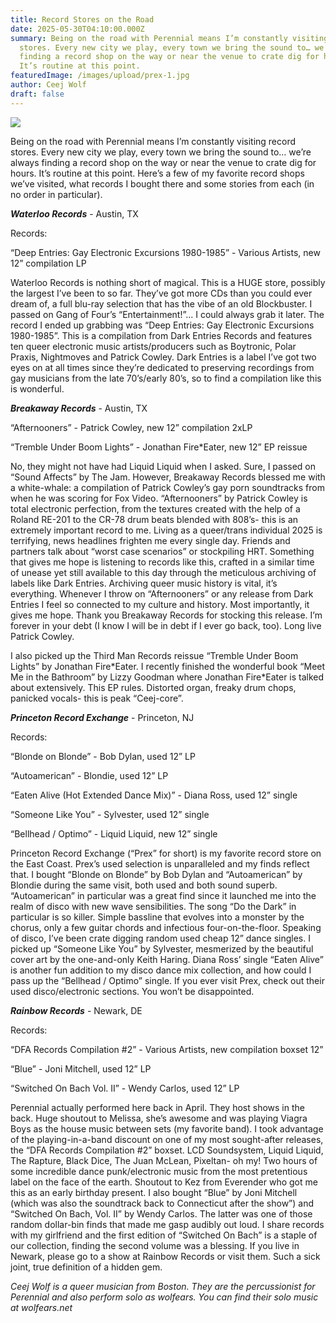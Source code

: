 ```yaml
---
title: Record Stores on the Road
date: 2025-05-30T04:10:00.000Z
summary: Being on the road with Perennial means I’m constantly visiting record
  stores. Every new city we play, every town we bring the sound to… we’re always
  finding a record shop on the way or near the venue to crate dig for hours.
  It’s routine at this point.
featuredImage: /images/upload/prex-1.jpg
author: Ceej Wolf
draft: false
---
```

![](/images/upload/prex-1.jpg)

Being on the road with Perennial means I’m constantly visiting record stores. Every new city we play, every town we bring the sound to… we’re always finding a record shop on the way or near the venue to crate dig for hours. It’s routine at this point. Here’s a few of my favorite record shops we’ve visited, what records I bought there and some stories from each (in no order in particular).

***Waterloo Records*** - Austin, TX 

Records:

“Deep Entries: Gay Electronic Excursions 1980-1985” - Various Artists, new 12” compilation LP

Waterloo Records is nothing short of magical. This is a HUGE store, possibly the largest I’ve been to so far. They’ve got more CDs than you could ever dream of, a full blu-ray selection that has the vibe of an old Blockbuster. I passed on Gang of Four’s “Entertainment!”... I could always grab it later. The record I ended up grabbing was “Deep Entries: Gay Electronic Excursions 1980-1985”. This is a compilation from Dark Entries Records and features ten queer electronic music artists/producers such as Boytronic, Polar Praxis, Nightmoves and Patrick Cowley. Dark Entries is a label I’ve got two eyes on at all times since they’re dedicated to preserving recordings from gay musicians from the late 70’s/early 80’s, so to find a compilation like this is wonderful. 

***Breakaway Records*** - Austin, TX 

“Afternooners” - Patrick Cowley, new 12” compilation 2xLP

“Tremble Under Boom Lights” - Jonathan Fire*Eater, new 12” EP reissue

No, they might not have had Liquid Liquid when I asked. Sure, I passed on “Sound Affects” by The Jam. However, Breakaway Records blessed me with a white-whale: a compilation of Patrick Cowley’s gay porn soundtracks from when he was scoring for Fox Video. “Afternooners” by Patrick Cowley is total electronic perfection, from the textures created with the help of a Roland RE-201 to the CR-78 drum beats blended with 808’s- this is an extremely important record to me. Living as a queer/trans individual 2025 is terrifying, news headlines frighten me every single day. Friends and partners talk about “worst case scenarios” or stockpiling HRT. Something that gives me hope is listening to records like this, crafted in a similar time of unease yet still available to this day through the meticulous archiving of labels like Dark Entries. Archiving queer music history is vital, it’s everything. Whenever I throw on “Afternooners” or any release from Dark Entries I feel so connected to my culture and history. Most importantly, it gives me hope. Thank you Breakaway Records for stocking this release. I’m forever in your debt (I know I will be in debt if I ever go back, too). Long live Patrick Cowley.

I also picked up the Third Man Records reissue “Tremble Under Boom Lights” by Jonathan Fire\*Eater. I recently finished the wonderful book “Meet Me in the Bathroom” by Lizzy Goodman where Jonathan Fire\*Eater is talked about extensively. This EP rules. Distorted organ, freaky drum chops, panicked vocals- this is peak “Ceej-core”.

***Princeton Record Exchange*** - Princeton, NJ

Records:

“Blonde on Blonde” - Bob Dylan, used 12” LP

“Autoamerican” - Blondie, used 12” LP

“Eaten Alive (Hot Extended Dance Mix)” - Diana Ross, used 12” single

“Someone Like You” - Sylvester, used 12” single

“Bellhead / Optimo” - Liquid Liquid, new 12” single

Princeton Record Exchange (“Prex” for short) is my favorite record store on the East Coast. Prex’s used selection is unparalleled and my finds reflect that. I bought “Blonde on Blonde” by Bob Dylan and “Autoamerican” by Blondie during the same visit, both used and both sound superb. “Autoamerican” in particular was a great find since it launched me into the realm of disco with new wave sensibilities. The song “Do the Dark” in particular is so killer. Simple bassline that evolves into a monster by the chorus, only a few guitar chords and infectious four-on-the-floor. Speaking of disco, I’ve been crate digging random used cheap 12” dance singles. I picked up “Someone Like You” by Sylvester, mesmerized by the beautiful cover art by the one-and-only Keith Haring. Diana Ross’ single “Eaten Alive” is another fun addition to my disco dance mix collection, and how could I pass up the “Bellhead / Optimo” single. If you ever visit Prex, check out their used disco/electronic sections. You won’t be disappointed.

***Rainbow Records*** - Newark, DE

Records:

“DFA Records Compilation #2” - Various Artists, new compilation boxset 12”

“Blue” - Joni Mitchell, used 12” LP

“Switched On Bach Vol. II” - Wendy Carlos, used 12” LP

Perennial actually performed here back in April. They host shows in the back. Huge shoutout to Melissa, she’s awesome and was playing Viagra Boys as the house music between sets (my favorite band). I took advantage of the playing-in-a-band discount on one of my most sought-after releases, the “DFA Records Compilation #2” boxset. LCD Soundsystem, Liquid Liquid, The Rapture, Black Dice, The Juan McLean, Pixeltan- oh my! Two hours of some incredible dance punk/electronic music from the most pretentious label on the face of the earth. Shoutout to Kez from Everender who got me this as an early birthday present. I also bought “Blue” by Joni Mitchell (which was also the soundtrack back to Connecticut after the show”) and “Switched On Bach, Vol. II” by Wendy Carlos. The latter was one of those random dollar-bin finds that made me gasp audibly out loud. I share records with my girlfriend and the first edition of “Switched On Bach” is a staple of our collection, finding the second volume was a blessing. If you live in Newark, please go to a show at Rainbow Records or visit them. Such a sick joint, true definition of a hidden gem. 

*Ceej Wolf is a queer musician from Boston. They are the percussionist for Perennial and also perform solo as wolfears. You can find their solo music at wolfears.net*
